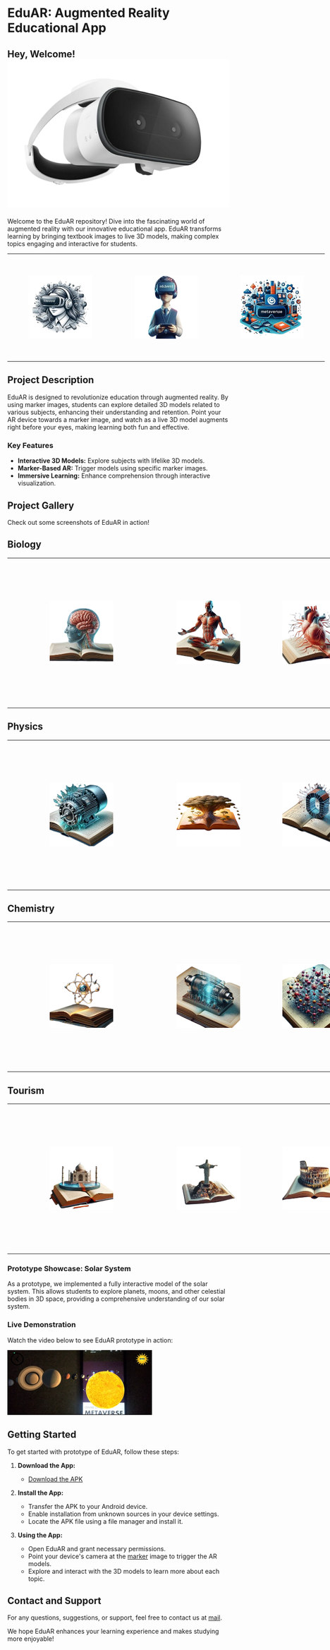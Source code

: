 # EduAR: Augmented Reality Educational App

## Hey, Welcome! ![AR Headset](/img/Apple-AR-Headset-740x493-removebg-preview.png)

Welcome to the EduAR repository! Dive into the fascinating world of augmented reality with our innovative educational app. EduAR transforms learning by bringing textbook images to live 3D models, making complex topics engaging and interactive for students.

<table style="width: 90vw; text-align: center;">
  <tr>
    <td style="padding: 5vw;"> <!-- Adjusted padding -->
      <img src="/img/logo2-removebg-preview.png" alt="Brain" style="height: 15vw; width: 15vw;">
    </td>
    <td style="padding: 5vw;"> <!-- Adjusted padding -->
      <img src="/img/logo4-removebg-preview.png" alt="Muscles" style="height: 15vw; width: 15vw;">
    </td>
    <td style="padding: 5vw;"> <!-- Adjusted padding -->
      <img src="/img/logo3-removebg-preview.png" alt="Heart" style="height: 15vw; width: 15vw;">
    </td>
  </tr>
</table>



## Project Description

EduAR is designed to revolutionize education through augmented reality. By using marker images, students can explore detailed 3D models related to various subjects, enhancing their understanding and retention. Point your AR device towards a marker image, and watch as a live 3D model augments right before your eyes, making learning both fun and effective.

### Key Features

- **Interactive 3D Models:** Explore subjects with lifelike 3D models.
- **Marker-Based AR:** Trigger models using specific marker images.
- **Immersive Learning:** Enhance comprehension through interactive visualization.

## Project Gallery
Check out some screenshots of EduAR in action!

## Biology
<table style="width: 90vw; text-align: center;">
  <tr>
    <td style="padding: 10vw;"> <!-- Adjusted padding -->
      <img src="/img/brain-removebg-preview.png" alt="Brain" style="height: 15vw; width: 15vw;">
    </td>
    <td style="padding: 5vw;"> <!-- Adjusted padding -->
      <img src="/img/Muscles-removebg-preview.png" alt="Muscles" style="height: 15vw; width: 15vw;">
    </td>
    <td style="padding: 5vw;"> <!-- Adjusted padding -->
      <img src="/img/heart-removebg-preview.png" alt="Heart" style="height: 15vw; width: 15vw;">
    </td>
  </tr>
</table>

## Physics
<table style="width: 90vw; text-align: center;">
  <tr>
    <td style="padding: 10vw;"> <!-- Adjusted padding -->
      <img src="/img/ac_motor-removebg-preview.png" alt="AC Motor" style="height: 15vw; width: 15vw;">
    </td>
    <td style="padding: 5vw;"> <!-- Adjusted padding -->
      <img src="/img/tree-removebg-preview.png" alt="Tree" style="height: 15vw; width: 15vw;">
    </td>
    <td style="padding: 5vw;"> <!-- Adjusted padding -->
      <img src="/img/solonoid-removebg-preview.png" alt="Solenoid" style="height: 15vw; width: 15vw;">
    </td>
  </tr>
</table>

## Chemistry
<table style="width: 90vw; text-align: center;">
  <tr>
    <td style="padding: 10vw;"> <!-- Adjusted padding -->
      <img src="/img/Oxygen-removebg-preview.png" alt="Oxygen" style="height: 15vw; width: 15vw;">
    </td>
    <td style="padding: 5vw;"> <!-- Adjusted padding -->
      <img src="/img/cathode-removebg-preview.png" alt="Cathode" style="height: 15vw; width: 15vw;">
    </td>
    <td style="padding: 5vw;"> <!-- Adjusted padding -->
      <img src="/img/molecule-removebg-preview.png" alt="Molecule" style="height: 15vw; width: 15vw;">
    </td>
  </tr>
</table>

## Tourism
<table style="width: 90vw; text-align: center;">
  <tr>
    <td style="padding: 10vw;"> <!-- Adjusted padding -->
      <img src="/img/tajmahal-removebg-preview.png" alt="Taj Mahal" style="height: 15vw; width: 15vw;">
    </td>
    <td style="padding: 5vw;"> <!-- Adjusted padding -->
      <img src="/img/Christ_the_Redeemer__Brazil-removebg-preview.png" alt="Christ the Redeemer" style="height: 15vw; width: 15vw;">
    </td>
    <td style="padding: 5vw;"> <!-- Adjusted padding -->
      <img src="/img/The_Colosseum__Rome__Italy-removebg-preview.png" alt="The Colosseum" style="height: 15vw; width: 15vw;">
    </td>
  </tr>
</table>



### Prototype Showcase: Solar System

As a prototype, we implemented a fully interactive model of the solar system. This allows students to explore planets, moons, and other celestial bodies in 3D space, providing a comprehensive understanding of our solar system.

### Live Demonstration

Watch the video below to see EduAR prototype in action:


[![Watch the video](img/Screenshot%202023-12-16%20034222.png)](https://www.youtube.com/watch?v=f3FH_AFN9xY&playlist=f3FH_AFN9xY&loop=1)



## Getting Started

To get started with prototype of EduAR, follow these steps:

1. **Download the App:**
   - [Download the APK](/solarSystem%20.apk)
   
2. **Install the App:**
   - Transfer the APK to your Android device.
   - Enable installation from unknown sources in your device settings.
   - Locate the APK file using a file manager and install it.

3. **Using the App:**
   - Open EduAR and grant necessary permissions.
   - Point your device's camera at the [marker](/MarkerImage.jpg) image to trigger the AR models.
   - Explore and interact with the 3D models to learn more about each topic.

## Contact and Support

For any questions, suggestions, or support, feel free to contact us at [mail](mailto:Sajalrastogii89@gmail.com).

We hope EduAR enhances your learning experience and makes studying more enjoyable!
